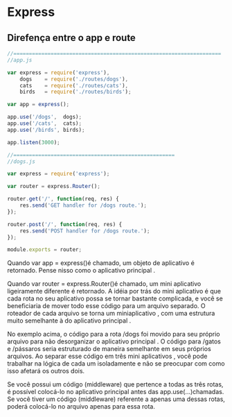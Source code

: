 # Express

## Direfença entre o app e route

```javascript
//===================================================================
//app.js

var express = require('express'),
    dogs    = require('./routes/dogs'),
    cats    = require('./routes/cats'),
    birds   = require('./routes/birds');

var app = express();

app.use('/dogs',  dogs);
app.use('/cats',  cats);
app.use('/birds', birds);

app.listen(3000);

//====================================================
//dogs.js

var express = require('express');

var router = express.Router();

router.get('/', function(req, res) {
    res.send('GET handler for /dogs route.');
});

router.post('/', function(req, res) {
    res.send('POST handler for /dogs route.');
});

module.exports = router;
```

Quando var app = express()é chamado, um objeto de aplicativo é retornado. Pense nisso como o aplicativo principal .

Quando var router = express.Router()é chamado, um mini aplicativo ligeiramente diferente é retornado. A idéia por trás do mini aplicativo é que cada rota no seu aplicativo possa se tornar bastante complicada, e você se beneficiaria de mover todo esse código para um arquivo separado. O roteador de cada arquivo se torna um miniaplicativo , com uma estrutura muito semelhante à do aplicativo principal .

No exemplo acima, o código para a rota /dogs foi movido para seu próprio arquivo para não desorganizar o aplicativo principal . O código para /gatos e /pássaros seria estruturado de maneira semelhante em seus próprios arquivos. Ao separar esse código em três mini aplicativos , você pode trabalhar na lógica de cada um isoladamente e não se preocupar com como isso afetará os outros dois.

Se você possui um código (middleware) que pertence a todas as três rotas, é possível colocá-lo no aplicativo principal antes das app.use(...)chamadas. Se você tiver um código (middleware) referente a apenas uma dessas rotas, poderá colocá-lo no arquivo apenas para essa rota.
